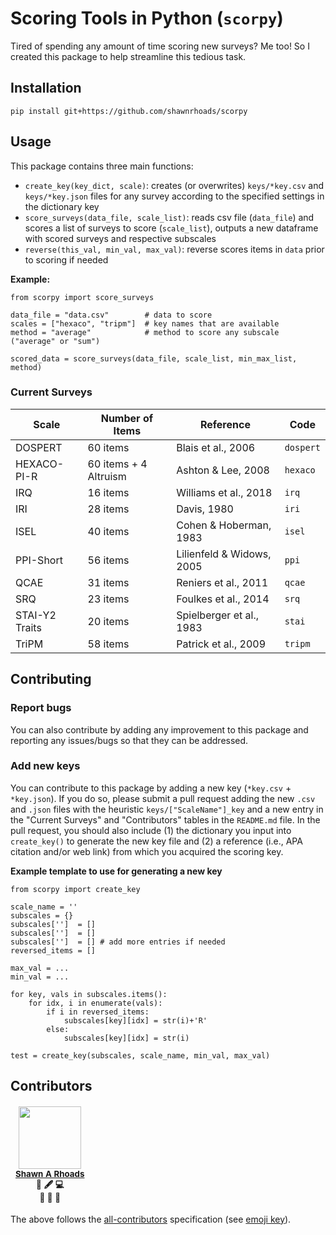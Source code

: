 # Scoring Tools in Python (`scorpy`)

Tired of spending any amount of time scoring new surveys? Me too! So I created this package to help streamline this tedious task.

## Installation

```
pip install git+https://github.com/shawnrhoads/scorpy
```

## Usage

This package contains three main functions:
- `create_key(key_dict, scale)`: creates (or overwrites) `keys/*key.csv` and `keys/*key.json` files for any survey according to the specified settings in the dictionary key
- `score_surveys(data_file, scale_list)`: reads csv file (`data_file`) and scores a list of surveys to score (`scale_list`), outputs a new dataframe with scored surveys and respective subscales
- `reverse(this_val, min_val, max_val)`: reverse scores items in `data` prior to scoring if needed

**Example:**
```{python}
from scorpy import score_surveys

data_file = "data.csv"        # data to score
scales = ["hexaco", "tripm"]  # key names that are available
method = "average"            # method to score any subscale ("average" or "sum")

scored_data = score_surveys(data_file, scale_list, min_max_list, method)
```

### Current Surveys
| Scale          | Number of Items       | Reference                 | Code      |
|----------------|-----------------------|---------------------------|-----------|
| DOSPERT        | 60 items              | Blais et al., 2006        | `dospert` |
| HEXACO-PI-R    | 60 items + 4 Altruism | Ashton & Lee, 2008        | `hexaco`  |
| IRQ            | 16 items              | Williams et al., 2018     | `irq`     |
| IRI            | 28 items              | Davis, 1980               | `iri`     |
| ISEL           | 40 items              | Cohen & Hoberman, 1983    | `isel`    |
| PPI-Short      | 56 items              | Lilienfeld & Widows, 2005 | `ppi`     |
| QCAE           | 31 items              | Reniers et al., 2011      | `qcae`    |
| SRQ            | 23 items              | Foulkes et al., 2014      | `srq`     |
| STAI-Y2 Traits | 20 items              | Spielberger et al., 1983  | `stai`    |
| TriPM          | 58 items              | Patrick et al., 2009      | `tripm`   |


## Contributing

### Report bugs 

You can also contribute by adding any improvement to this package and reporting any issues/bugs so that they can be addressed.

### Add new keys

You can contribute to this package by adding a new key (`*key.csv` + `*key.json`). If you do so, please submit a pull request adding the new `.csv` and `.json` files with the heuristic `keys/["ScaleName"]_key` and a new entry in the "Current Surveys" and "Contributors" tables in the `README.md` file. In the pull request, you should also include (1) the dictionary you input into `create_key()` to generate the new key file and (2) a reference (i.e., APA citation and/or web link) from which you acquired the scoring key.

**Example template to use for generating a new key**
```{python}
from scorpy import create_key

scale_name = ''
subscales = {}
subscales['']  = []
subscales['']  = []
subscales['']  = [] # add more entries if needed
reversed_items = []

max_val = ...
min_val = ...

for key, vals in subscales.items():
    for idx, i in enumerate(vals):
        if i in reversed_items:
            subscales[key][idx] = str(i)+'R'
        else:
            subscales[key][idx] = str(i)

test = create_key(subscales, scale_name, min_val, max_val)
```

## Contributors

<table role="table" style="margin: 0px auto;">
    <thead role="rowgroup">
        <tr role="row">
            <td align="center" role="columnheader"><a target="_blank" rel="noopener noreferrer" href="https://shawnrhoads.github.io/"><img src="https://avatars3.githubusercontent.com/u/24925845" width="100px;" alt=""/></a><br /><sub><a target="_blank" rel="noopener noreferrer" href="https://github.com/shawnrhoads/gu-psyc-347/commits?author=shawnrhoads"><b>Shawn A Rhoads</b></a><br/><b title="Documentation">📖</b> <b title="Content">🖋</b> <b title="Code">💻</b><br><b title="Ideas">🤔</b> <b title="Maintenance">🚧</b> <b title="Reviewer">👀</b> </sub></td>
        </tr>
        </thead>
</table>

The above follows the <a target="blank" rel="noopener noreferrer" href="https://github.com/all-contributors/all-contributors">all-contributors</a> specification (see <a target="_blank" rel="noopener noreferrer" href="https://allcontributors.org/docs/en/emoji-key">emoji key</a>).